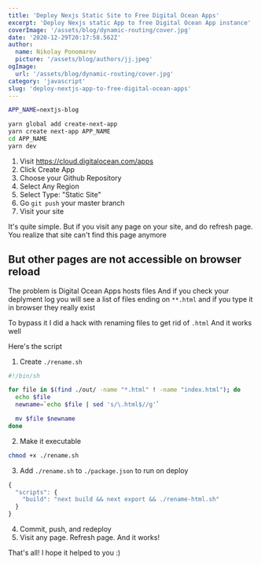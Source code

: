 ```yaml
---
title: 'Deploy Nexjs Static Site to Free Digital Ocean Apps'
excerpt: 'Deploy Nexjs static App to free Digital Ocean App instance'
coverImage: '/assets/blog/dynamic-routing/cover.jpg'
date: '2020-12-29T20:17:58.562Z'
author:
  name: Nikolay Ponomarev
  picture: '/assets/blog/authors/jj.jpeg'
ogImage:
  url: '/assets/blog/dynamic-routing/cover.jpg'
category: 'javascript'
slug: 'deploy-nextjs-app-to-free-digital-ocean-apps'
---
```


```sh
APP_NAME=nextjs-blog

yarn global add create-next-app
yarn create next-app APP_NAME
cd APP_NAME
yarn dev
```

1. Visit <https://cloud.digitalocean.com/apps>
1. Click Create App
1. Choose your Github Repository
1. Select Any Region
1. Select Type: "Static Site"
1. Go `git push` your master branch
1. Visit your site

It's quite simple. But if you visit any page on your site, and
do refresh page.
You realize that site can't find this page anymore

## But other pages are not accessible on browser reload

The problem is Digital Ocean Apps hosts files
And if you check your deplyment log you will see a list of files
ending on `**.html` and if you type it in browser they really exist

To bypass it I did a hack with renaming files to get rid of `.html`
And it works well

Here's the script

1. Create `./rename.sh`

```sh
#!/bin/sh

for file in $(find ./out/ -name "*.html" ! -name "index.html"); do
  echo $file
  newname=`echo $file | sed 's/\.html$//g'`

  mv $file $newname
done
```

2. Make it executable

```sh
chmod +x ./rename.sh
```

3. Add `./rename.sh` to  `./package.json` to run on deploy

```javascript
{
  "scripts": {
    "build": "next build && next export && ./rename-html.sh"
  }
}
```

4. Commit, push, and redeploy
5. Visit any page. Refresh page. And it works!

That's all! I hope it helped to you :)
